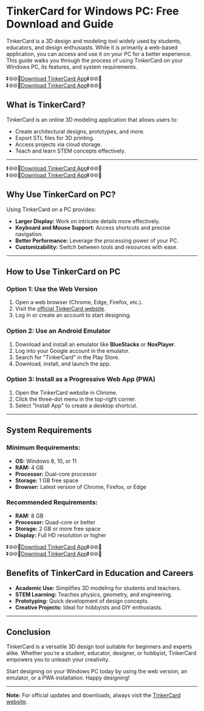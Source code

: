 # TinkerCard for Windows PC: Free Download and Guide

TinkerCard is a 3D design and modeling tool widely used by students, educators, and design enthusiasts. While it is primarily a web-based application, you can access and use it on your PC for a better experience. This guide walks you through the process of using TinkerCard on your Windows PC, its features, and system requirements.

⏬🌐🌐📌[Download TinkerCard App](https://gyaniadda.com/tinkercard-app/)⏬🌐🌐📌<br>
⏬🌐🌐📌[Download TinkerCard App](https://gyaniadda.com/tinkercard-app/)⏬🌐🌐📌


## What is TinkerCard?

TinkerCard is an online 3D modeling application that allows users to:
- Create architectural designs, prototypes, and more.
- Export STL files for 3D printing.
- Access projects via cloud storage.
- Teach and learn STEM concepts effectively.

---
⏬🌐🌐📌[Download TinkerCard App](https://gyaniadda.com/tinkercard-app/)⏬🌐🌐📌<br>
⏬🌐🌐📌[Download TinkerCard App](https://gyaniadda.com/tinkercard-app/)⏬🌐🌐📌
## Why Use TinkerCard on PC?

Using TinkerCard on a PC provides:
- **Larger Display:** Work on intricate details more effectively.
- **Keyboard and Mouse Support:** Access shortcuts and precise navigation.
- **Better Performance:** Leverage the processing power of your PC.
- **Customizability:** Switch between tools and resources with ease.

---

## How to Use TinkerCard on PC

### Option 1: Use the Web Version
1. Open a web browser (Chrome, Edge, Firefox, etc.).
2. Visit the [official TinkerCard website](https://www.tinkercad.com).
3. Log in or create an account to start designing.

### Option 2: Use an Android Emulator
1. Download and install an emulator like **BlueStacks** or **NoxPlayer**.
2. Log into your Google account in the emulator.
3. Search for "TinkerCard" in the Play Store.
4. Download, install, and launch the app.

### Option 3: Install as a Progressive Web App (PWA)
1. Open the TinkerCard website in Chrome.
2. Click the three-dot menu in the top-right corner.
3. Select "Install App" to create a desktop shortcut.

---

## System Requirements

### Minimum Requirements:
- **OS:** Windows 8, 10, or 11
- **RAM:** 4 GB
- **Processor:** Dual-core processor
- **Storage:** 1 GB free space
- **Browser:** Latest version of Chrome, Firefox, or Edge

### Recommended Requirements:
- **RAM:** 8 GB
- **Processor:** Quad-core or better
- **Storage:** 2 GB or more free space
- **Display:** Full HD resolution or higher

⏬🌐🌐📌[Download TinkerCard App](https://gyaniadda.com/tinkercard-app/)⏬🌐🌐📌<br>
⏬🌐🌐📌[Download TinkerCard App](https://gyaniadda.com/tinkercard-app/)⏬🌐🌐📌
## Benefits of TinkerCard in Education and Careers
- **Academic Use:** Simplifies 3D modeling for students and teachers.
- **STEM Learning:** Teaches physics, geometry, and engineering.
- **Prototyping:** Quick development of design concepts.
- **Creative Projects:** Ideal for hobbyists and DIY enthusiasts.

---

## Conclusion

TinkerCard is a versatile 3D design tool suitable for beginners and experts alike. Whether you're a student, educator, designer, or hobbyist, TinkerCard empowers you to unleash your creativity.

Start designing on your Windows PC today by using the web version, an emulator, or a PWA installation. Happy designing!

---

**Note:** For official updates and downloads, always visit the [TinkerCard website](https://www.tinkercad.com).
